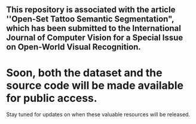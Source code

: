 ## This repository is associated with the article ''Open-Set Tattoo Semantic Segmentation", which has been submitted to the International Journal of Computer Vision for a Special Issue on Open-World Visual Recognition. 

# Soon, both the dataset and the source code will be made available for public access. 

Stay tuned for updates on when these valuable resources will be released.

